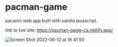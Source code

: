 # pacman-game
pacamn web app built with vanilla javascript.

link to live site: https://pacman-game-ca.netlify.app/

![Screen Shot 2022-06-12 at 16 41 50](https://user-images.githubusercontent.com/88082101/173236122-82e74679-a9cf-4389-8f55-ab2e9f64037c.png)

